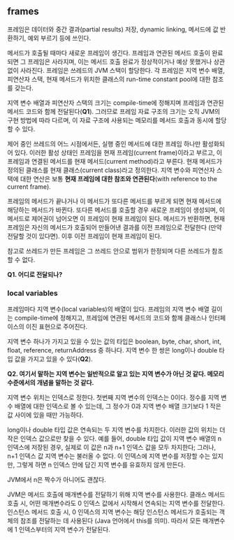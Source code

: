 ## frames

프레임은 데이터와 중간 결과(partial results) 저장, dynamic linking, 메서드에 값 반환하기, 예외 부르기 등에 쓰인다.

메서드가 호출될 때마다 새로운 프레임이 생긴다. 프레임과 연관된 메서드 호출이 완료되면 그 프레임은 사라지며, 이는 메서드 호출 완료가 정상적이거나 예상 못했거나 상관없이 사라진다. 프레임은 쓰레드의 JVM 스택이 할당한다. 각 프레임은 지역 변수 배열, 피연산자 스택, 현재 메서드가 위치한 클래스의 run-time constant pool에 대한 참조를 갖는다.

지역 변수 배열과 피연산자 스택의 크기는 compile-time에 정해지며 프레임과 연관된 메서드 코드와 함께 전달된다(**Q1**). 그러므로 프레임 자료 구조의 크기는 오직 JVM의 구현 방법에 따라 다르며, 이 자료 구조에 사용되는 메모리를 메서드 호출과 동시에 할당할 수 있다.

제어 중인 쓰레드의 어느 시점에서든, 실행 중인 메서드에 대한 프레임 하나만 활성화되어 있다. 이러한 활성 상태인 프레임을 현재 프레임(current frame)이라고 부르고, 이 프레임과 연결된 메서드를 현재 메서드(current method)라고 부른다. 현재 메서드가 정의된 클래스를 현재 클래스(current class)라고 정의한다. 지역 변수와 피연산자 스택에 대한 연산은 보통 **현재 프레임에 대한 참조와 연관된다**(with reference to the current frame).

프레임의 메서드가 끝나거나 이 메서드가 또다른 메서드를 부르게 되면 현재 메서드에 해당하는 메서드가 바뀐다. 또다른 메서드를 호출할 경우 새로운 프레임이 생성되며, 이 메서드로 제어권이 넘어오면 이 프레임이 현재 프레임이 된다. 메서드가 반환하면, 현재 프레임은 자신의 메서드가 호출되어 만들어낸 결과를 이전 프레임으로 전달한다 (만약 전달할 것이 있다면). 이후 이전 프레임이 현재 프레임이 된다.

참고로 쓰레드가 만든 프레임은 그 쓰레드 안으로 범위가 한정되며 다른 쓰레드가 참조할 수 없다.

**Q1. 어디로 전달되나?**

### local variables

프레임마다 지역 변수(local variables)의 배열이 있다. 프레임의 지역 변수 배열 길이는 compile-time에 정해지고, 프레임에 연관된 메서드의 코드와 함께 클래스나 인터페이스의 이진 표현으로 주어진다.

지역 변수 하나가 가지고 있을 수 있는 값의 타입은 boolean, byte, char, short, int, float, reference, returnAddress 중 하나다. 지역 변수 한 쌍은 long이나 double 타입 값을 가지고 있을 수 있다(**Q2**).

**Q2. 여기서 말하는 지역 변수는 일반적으로 알고 있는 지역 변수가 아닌 것 같다. 메모리 수준에서의 개념을 말하는 것 같다.**

지역 변수 위치는 인덱스로 정한다. 첫번째 지역 변수의 인덱스는 0이다. 정수를 지역 변수 배열에 대한 인덱스로 볼 수 있는데, 그 정수가 0과 지역 변수 배열 크기보다 1 작은 값 사이에 있을 때만 가능하다.

long이나 double 타입 값은 연속되는 두 지역 변수를 차지한다. 이러한 값의 위치는 더 작은 인덱스 값으로만 찾을 수 있다. 예를 들어, double 타입 값이 지역 변수 배열의 n 인덱스에 저장된 경우, 실제로 이 값은 n과 n+1 인덱스 값을 모두 차지한다; 그러나, n+1 인덱스 값 지역 변수는 불러올 수 없다. 이 인덱스에 지역 변수를 저장할 수는 있지만, 그렇게 하면 n 인덱스 안에 담긴 지역 변수를 유효하지 않게 만든다.

JVM에서 n은 짝수가 아니어도 괜찮다.

JVM은 메서드 호출에 매개변수를 전달하기 위해 지역 변수를 사용한다. 클래스 메서드 호출 시, 어떤 매개변수라도 0 인덱스 값에서 시작해서 연속되는 지역 변수를 전달한다. 인스턴스 메서드 호출 시, 0 인덱스의 지역 변수는 해당 인스턴스 메서드가 호출되는 객체의 참조를 전달하는 데 사용된다 (Java 언어에서 this를 의미). 따라서 모든 매개변수에 1 인덱스부터의 지역 변수가 전달된다.
